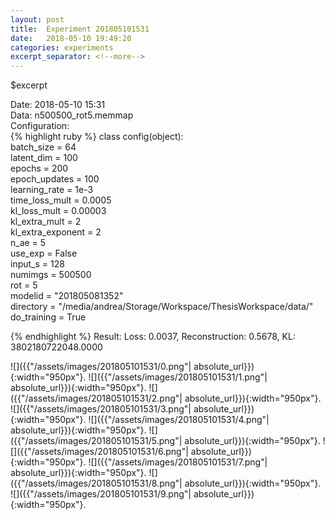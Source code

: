 ```yaml
---
layout: post
title:  Experiment 201805101531
date:   2018-05-10 19:49:20
categories: experiments
excerpt_separator: <!--more-->
---
```

$excerpt
 <!--more-->
Date: 2018-05-10 15:31  
Data: n500500_rot5.memmap  
Configuration:   
{% highlight ruby %}
class config(object):  
    batch_size = 64  
    latent_dim = 100  
    epochs = 200  
    epoch_updates = 100  
    learning_rate = 1e-3   
    time_loss_mult = 0.0005   
    kl_loss_mult = 0.00003  
    kl_extra_mult = 2   
    kl_extra_exponent = 2  
    n_ae = 5  
    use_exp = False  
    input_s = 128  
    numimgs = 500500  
    rot = 5  
    modelid = "201805081352"  
    directory = "/media/andrea/Storage/Workspace/ThesisWorkspace/data/"  
    do_training = True  
  
{% endhighlight %}
Result: Loss: 0.0037, Reconstruction: 0.5678, KL: 3802180722048.0000  

![]({{"/assets/images/201805101531/0.png"| absolute_url}}){:width="950px"}.
![]({{"/assets/images/201805101531/1.png"| absolute_url}}){:width="950px"}.
![]({{"/assets/images/201805101531/2.png"| absolute_url}}){:width="950px"}.
![]({{"/assets/images/201805101531/3.png"| absolute_url}}){:width="950px"}.
![]({{"/assets/images/201805101531/4.png"| absolute_url}}){:width="950px"}.
![]({{"/assets/images/201805101531/5.png"| absolute_url}}){:width="950px"}.
![]({{"/assets/images/201805101531/6.png"| absolute_url}}){:width="950px"}.
![]({{"/assets/images/201805101531/7.png"| absolute_url}}){:width="950px"}.
![]({{"/assets/images/201805101531/8.png"| absolute_url}}){:width="950px"}.
![]({{"/assets/images/201805101531/9.png"| absolute_url}}){:width="950px"}.
